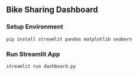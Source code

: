 ## Bike Sharing Dashboard

### Setup Environment

`pip install streamlit pandas matplotlib seaborn`

### Run Streamlit App

`streamlit run dashboard.py`